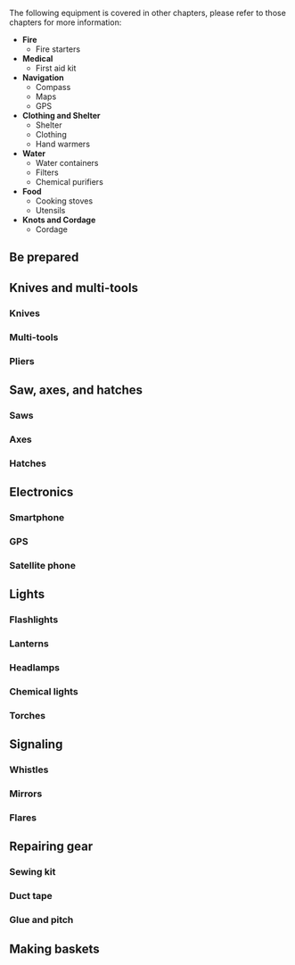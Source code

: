 The following equipment is covered in other chapters, please refer to those chapters for more information:
- **Fire**
  - Fire starters
- **Medical**
  - First aid kit
- **Navigation**
  - Compass
  - Maps
  - GPS
- **Clothing and Shelter**
  - Shelter
  - Clothing
  - Hand warmers
- **Water**
  - Water containers
  - Filters
  - Chemical purifiers
- **Food**
  - Cooking stoves
  - Utensils
- **Knots and Cordage**
  - Cordage

## Be prepared

## Knives and multi-tools

### Knives

### Multi-tools

### Pliers

## Saw, axes, and hatches

### Saws

### Axes

### Hatches

## Electronics

### Smartphone

### GPS

### Satellite phone

## Lights

### Flashlights

### Lanterns

### Headlamps

### Chemical lights

### Torches

## Signaling

### Whistles

### Mirrors

### Flares

## Repairing gear

### Sewing kit

### Duct tape

### Glue and pitch

## Making baskets